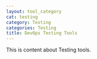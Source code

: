 ```yaml
---
layout: tool_category
cat: testing
category: Testing
categories: Testing
title: DevOps Testing Tools
---
```

This is content about Testing tools.